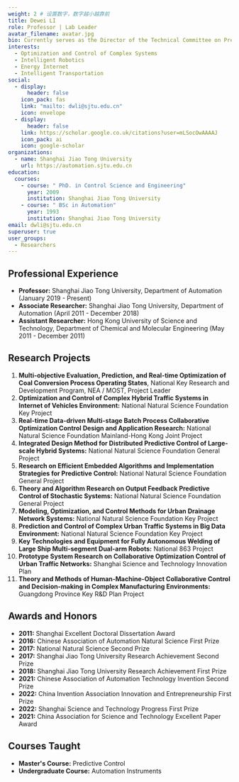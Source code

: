 ```yaml
---
weight: 2 # 设置数字，数字越小越靠前
title: Dewei LI
role: Professor | Lab Leader
avatar_filename: avatar.jpg
bio: Currently serves as the Director of the Technical Committee on Predictive Control and Intelligent Decision of Chinese Association of Automation, Member of the Control Theory and Applications Education Working Group, and Editorial Member of Control Engineering Practice. He has led over 20 national-level projects, including Key Projects, General Projects and International Cooperation Projects from NSFC, Key Research and Development Programs from MOST. He has also undertaken more than 20 commissioned projects from key enterprises.
interests:
  - Optimization and Control of Complex Systems
  - Intelligent Robotics
  - Energy Internet
  - Intelligent Transportation
social:
  - display:
      header: false
    icon_pack: fas
    link: "mailto: dwli@sjtu.edu.cn"
    icon: envelope
  - display:
      header: false
    link: https://scholar.google.co.uk/citations?user=mLSocOwAAAAJ
    icon_pack: ai
    icon: google-scholar
organizations:
  - name: Shanghai Jiao Tong University
    url: https://automation.sjtu.edu.cn
education:
  courses:
    - course: " PhD. in Control Science and Engineering"
      year: 2009
      institution: Shanghai Jiao Tong University
    - course: " BSc in Automation"
      year: 1993
      institution: Shanghai Jiao Tong University
email: dwli@sjtu.edu.cn
superuser: true
user_groups:
  - Researchers
---
```

## Professional Experience

* **Professor:** Shanghai Jiao Tong University, Department of Automation (January 2019 - Present)
* **Associate Researcher:** Shanghai Jiao Tong University, Department of Automation (April 2011 - December 2018)
* **Assistant Researcher:** Hong Kong University of Science and Technology, Department of Chemical and Molecular Engineering (May 2011 - December 2011)

## Research Projects

1. **Multi-objective Evaluation, Prediction, and Real-time Optimization of Coal Conversion Process Operating States**, National Key Research and Development Program, NEA / MOST, Project Leader
2. **Optimization and Control of Complex Hybrid Traffic Systems in Internet of Vehicles Environment:** National Natural Science Foundation Key Project
3. **Real-time Data-driven Multi-stage Batch Process Collaborative Optimization Control Design and Application Research:** National Natural Science Foundation Mainland-Hong Kong Joint Project
4. **Integrated Design Method for Distributed Predictive Control of Large-scale Hybrid Systems:** National Natural Science Foundation General Project
5. **Research on Efficient Embedded Algorithms and Implementation Strategies for Predictive Control:** National Natural Science Foundation General Project
6. **Theory and Algorithm Research on Output Feedback Predictive Control of Stochastic Systems:** National Natural Science Foundation General Project
7. **Modeling, Optimization, and Control Methods for Urban Drainage Network Systems:** National Natural Science Foundation Key Project
8. **Prediction and Control of Complex Urban Traffic Systems in Big Data Environment:** National Natural Science Foundation Key Project
9. **Key Technologies and Equipment for Fully Autonomous Welding of Large Ship Multi-segment Dual-arm Robots:** National 863 Project
10. **Prototype System Research on Collaborative Optimization Control of Urban Traffic Networks:** Shanghai Science and Technology Innovation Plan
11. **Theory and Methods of Human-Machine-Object Collaborative Control and Decision-making in Complex Manufacturing Environments:** Guangdong Province Key R&D Plan Project



## Awards and Honors

* **2011:** Shanghai Excellent Doctoral Dissertation Award
* **2016:** Chinese Association of Automation Natural Science First Prize
* **2017:** National Natural Science Second Prize
* **2017:** Shanghai Jiao Tong University Research Achievement Second Prize
* **2018:** Shanghai Jiao Tong University Research Achievement First Prize
* **2021:** Chinese Association of Automation Technology Invention Second Prize
* **2022:** China Invention Association Innovation and Entrepreneurship First Prize
* **2022:** Shanghai Science and Technology Progress First Prize
* **2021:** China Association for Science and Technology Excellent Paper Award

## Courses Taught

* **Master's Course:** Predictive Control
* **Undergraduate Course:** Automation Instruments
